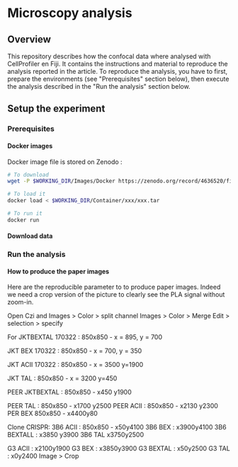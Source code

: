 # Microscopy analysis

## Overview

This repository describes how the confocal data where analysed with CellProfiler en Fiji. It contains the instructions and material to reproduce the analysis reported in the article. To reproduce the analysis, you have to first, prepare the environments (see "Prerequisites" section below), then execute the analysis described in the "Run the analysis" section below.

## Setup the experiment
### Prerequisites


#### Docker images
Docker image file is stored on Zenodo :

```bash
# To download 
wget -P $WORKING_DIR/Images/Docker https://zenodo.org/record/4636520/files/Seurat301v2.tar?download=1 NEED TO CHANGE

# To load it
docker load < $WORKING_DIR/Container/xxx/xxx.tar

# To run it
docker run 
```

#### Download data


### Run the analysis


#### How to produce the paper images

Here are the reproducible parameter to to produce paper images. Indeed we need a crop version of the picture to clearly see the PLA signal without zoom-in.

Open Czi and Images > Color > split channel
Images > Color > Merge
Edit > selection > specify

For JKTBEXTAL 170322 : 850x850 - x = 895, y = 700

JKT BEX 170322 : 850x850 - x = 700, y = 350

JKT ACII 170322 : 850x850 - x = 3500 y=1900

JKT TAL : 850x850 - x = 3200 y=450

PEER JKTBEXTAL : 850x850 - x450 y1900

PEER TAL : 850x850 - x1700 y2500
PEER ACII : 850x850 - x2130 y2300
PER BEX 850x850 - x4400y80

Clone CRISPR:
3B6 ACII : 850x850 - x50y4100
3B6 BEX : x3900y4100
3B6 BEXTALL : x3850 y3900
3B6 TAL x3750y2500

G3 ACII : x2100y1900
G3 BEX : x3850y3900
G3 BEXTAL : x50y2500
G3 TAL : x0y2400
Image > Crop